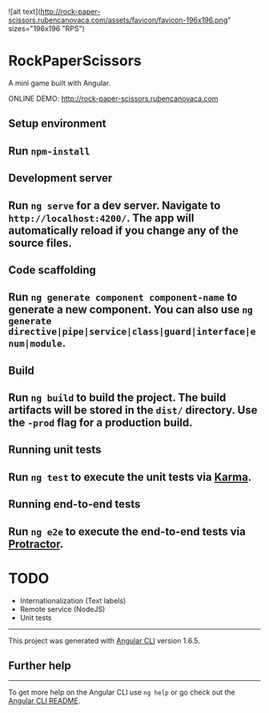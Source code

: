 ![alt text](http://rock-paper-scissors.rubencanovaca.com/assets/favicon/favicon-196x196.png" sizes="196x196 "RPS")
# RockPaperScissors 
A mini game built with Angular.

ONLINE DEMO: <http://rock-paper-scissors.rubencanovaca.com>

## Setup environment
Run `npm-install`
------

## Development server
Run `ng serve` for a dev server. Navigate to `http://localhost:4200/`. The app will automatically reload if you change any of the source files.
------

## Code scaffolding
Run `ng generate component component-name` to generate a new component. You can also use `ng generate directive|pipe|service|class|guard|interface|enum|module`.
------

## Build
Run `ng build` to build the project. The build artifacts will be stored in the `dist/` directory. Use the `-prod` flag for a production build.
------

## Running unit tests
Run `ng test` to execute the unit tests via [Karma](https://karma-runner.github.io).
------

## Running end-to-end tests
Run `ng e2e` to execute the end-to-end tests via [Protractor](http://www.protractortest.org/).
------

# TODO
-   Internationalization (Text labels)
-   Remote service (NodeJS)
-   Unit tests
------

This project was generated with [Angular CLI](https://github.com/angular/angular-cli) version 1.6.5.

## Further help
------
To get more help on the Angular CLI use `ng help` or go check out the [Angular CLI README](https://github.com/angular/angular-cli/blob/master/README.md).
